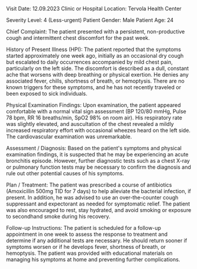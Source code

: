  Visit Date: 12.09.2023
Clinic or Hospital Location: Tervola Health Center

Severity Level: 4 (Less-urgent)
Patient Gender: Male
Patient Age: 24

Chief Complaint:
The patient presented with a persistent, non-productive cough and intermittent chest discomfort for the past week.

History of Present Illness (HPI):
The patient reported that the symptoms started approximately one week ago, initially as an occasional dry cough but escalated to daily occurrences accompanied by mild chest pain, particularly on the left side. The discomfort is described as a dull, constant ache that worsens with deep breathing or physical exertion. He denies any associated fever, chills, shortness of breath, or hemoptysis. There are no known triggers for these symptoms, and he has not recently traveled or been exposed to sick individuals.

Physical Examination Findings:
Upon examination, the patient appeared comfortable with a normal vital sign assessment (BP 120/80 mmHg, Pulse 78 bpm, RR 16 breaths/min, SpO2 98% on room air). His respiratory rate was slightly elevated, and auscultation of the chest revealed a mildly increased respiratory effort with occasional wheezes heard on the left side. The cardiovascular examination was unremarkable.

Assessment / Diagnosis:
Based on the patient's symptoms and physical examination findings, it is suspected that he may be experiencing an acute bronchitis episode. However, further diagnostic tests such as a chest X-ray or pulmonary function tests may be necessary to confirm the diagnosis and rule out other potential causes of his symptoms.

Plan / Treatment:
The patient was prescribed a course of antibiotics (Amoxicillin 500mg TID for 7 days) to help alleviate the bacterial infection, if present. In addition, he was advised to use an over-the-counter cough suppressant and expectorant as needed for symptomatic relief. The patient was also encouraged to rest, stay hydrated, and avoid smoking or exposure to secondhand smoke during his recovery.

Follow-up Instructions:
The patient is scheduled for a follow-up appointment in one week to assess the response to treatment and determine if any additional tests are necessary. He should return sooner if symptoms worsen or if he develops fever, shortness of breath, or hemoptysis. The patient was provided with educational materials on managing his symptoms at home and preventing further complications.